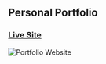 ## Personal Portfolio

### [Live Site](https://portofolio-zeta.vercel.app/)

![Portfolio Website](https://drive.google.com/file/d/1tcwkw_DvZYGzYAHi5k9Nn6Mx3hSqAmeD/view?usp=sharing)
